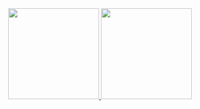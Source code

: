 <div align="center">
  <!-- GitHubStats -->
  <a href="https://github.com/keelvenn">
  <img height="180em" src="https://github-readme-stats.vercel.app/api?username=keelvenn&show_icons=true&theme=midnight-purple&include_all_commits=true&count_private=true"/>
   <!-- MostL --> 
  <img height="180em" src="https://github-readme-stats.vercel.app/api/top-langs/?username=keelvenn&layout=compact&langs_count=7&theme=midnight-purple"/>
</div>
